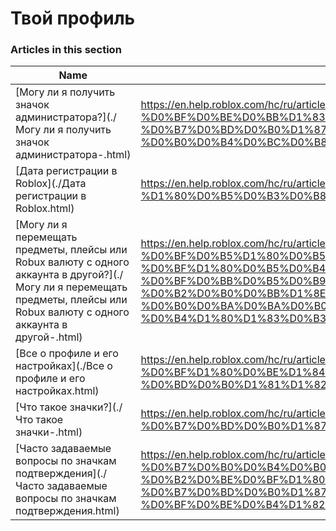 # Твой профиль  
### Articles in this section
Name|URL
-|-
[Могу ли я получить значок администратора?](./Могу ли я получить значок администратора-.html) |https://en.help.roblox.com/hc/ru/articles/203312360-%D0%9C%D0%BE%D0%B3%D1%83-%D0%BB%D0%B8-%D1%8F-%D0%BF%D0%BE%D0%BB%D1%83%D1%87%D0%B8%D1%82%D1%8C-%D0%B7%D0%BD%D0%B0%D1%87%D0%BE%D0%BA-%D0%B0%D0%B4%D0%BC%D0%B8%D0%BD%D0%B8%D1%81%D1%82%D1%80%D0%B0%D1%82%D0%BE%D1%80%D0%B0
[Дата регистрации в Roblox](./Дата регистрации в Roblox.html) |https://en.help.roblox.com/hc/ru/articles/203313060-%D0%94%D0%B0%D1%82%D0%B0-%D1%80%D0%B5%D0%B3%D0%B8%D1%81%D1%82%D1%80%D0%B0%D1%86%D0%B8%D0%B8-%D0%B2-Roblox
[Могу ли я перемещать предметы, плейсы или Robux валюту с одного аккаунта в другой?](./Могу ли я перемещать предметы, плейсы или Robux валюту с одного аккаунта в другой-.html) |https://en.help.roblox.com/hc/ru/articles/203313090-%D0%9C%D0%BE%D0%B3%D1%83-%D0%BB%D0%B8-%D1%8F-%D0%BF%D0%B5%D1%80%D0%B5%D0%BC%D0%B5%D1%89%D0%B0%D1%82%D1%8C-%D0%BF%D1%80%D0%B5%D0%B4%D0%BC%D0%B5%D1%82%D1%8B-%D0%BF%D0%BB%D0%B5%D0%B9%D1%81%D1%8B-%D0%B8%D0%BB%D0%B8-Robux-%D0%B2%D0%B0%D0%BB%D1%8E%D1%82%D1%83-%D1%81-%D0%BE%D0%B4%D0%BD%D0%BE%D0%B3%D0%BE-%D0%B0%D0%BA%D0%BA%D0%B0%D1%83%D0%BD%D1%82%D0%B0-%D0%B2-%D0%B4%D1%80%D1%83%D0%B3%D0%BE%D0%B9
[Все о профиле и его настройках](./Все о профиле и его настройках.html) |https://en.help.roblox.com/hc/ru/articles/203313660-%D0%92%D1%81%D0%B5-%D0%BE-%D0%BF%D1%80%D0%BE%D1%84%D0%B8%D0%BB%D0%B5-%D0%B8-%D0%B5%D0%B3%D0%BE-%D0%BD%D0%B0%D1%81%D1%82%D1%80%D0%BE%D0%B9%D0%BA%D0%B0%D1%85
[Что такое значки?](./Что такое значки-.html) |https://en.help.roblox.com/hc/ru/articles/203313620-%D0%A7%D1%82%D0%BE-%D1%82%D0%B0%D0%BA%D0%BE%D0%B5-%D0%B7%D0%BD%D0%B0%D1%87%D0%BA%D0%B8
[Часто задаваемые вопросы по значкам подтверждения](./Часто задаваемые вопросы по значкам подтверждения.html) |https://en.help.roblox.com/hc/ru/articles/7997207259156-%D0%A7%D0%B0%D1%81%D1%82%D0%BE-%D0%B7%D0%B0%D0%B4%D0%B0%D0%B2%D0%B0%D0%B5%D0%BC%D1%8B%D0%B5-%D0%B2%D0%BE%D0%BF%D1%80%D0%BE%D1%81%D1%8B-%D0%BF%D0%BE-%D0%B7%D0%BD%D0%B0%D1%87%D0%BA%D0%B0%D0%BC-%D0%BF%D0%BE%D0%B4%D1%82%D0%B2%D0%B5%D1%80%D0%B6%D0%B4%D0%B5%D0%BD%D0%B8%D1%8F